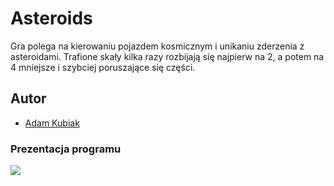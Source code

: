# Asteroids

Gra polega na kierowaniu pojazdem kosmicznym i unikaniu zderzenia z asteroidami.  Trafione skały kilka razy rozbijają się najpierw na 2, a potem na 4 mniejsze i szybciej poruszające się części.

## Autor
- [Adam Kubiak](https://github.com/AdamKubiak)

### Prezentacja programu
![](asteroids.gif)
